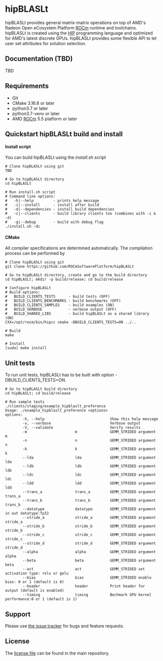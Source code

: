 # hipBLASLt
hipBLASLt provides general matrix-matrix operations on top of AMD's Radeon Open eCosystem Platform [ROCm][] runtime and toolchains. hipBLASLt is created using the [HIP][] programming language and optimized for AMD's latest discrete GPUs.
hipBLASLt provides some flexible API to let user set attributes for solution selection.

## Documentation (TBD)
TBD

## Requirements
* Git
* CMake 3.16.8 or later
* python3.7 or later
* python3.7-venv or later
* AMD [ROCm] 5.5 platform or later

## Quickstart hipBLASLt build and install

#### Install script
You can build hipBLASLt using the *install.sh* script
```
# Clone hipBLASLt using git
TBD

# Go to hipBLASLt directory
cd hipBLASLt

# Run install.sh script
# Command line options:
#   -h|--help         - prints help message
#   -i|--install      - install after build
#   -d|--dependencies - install build dependencies
#   -c|--clients      - build library clients too (combines with -i & -d)
#   -g|--debug        - build with debug flag
./install.sh -dc
```

#### CMake
All compiler specifications are determined automatically. The compilation process can be performed by
```
# Clone hipBLASLt using git
git clone https://github.com/ROCmSoftwarePlatform/hipBLASLt

# Go to hipBLASLt directory, create and go to the build directory
cd hipBLASLt; mkdir -p build/release; cd build/release

# Configure hipBLASLt
# Build options:
#   BUILD_CLIENTS_TESTS      - build tests (OFF)
#   BUILD_CLIENTS_BENCHMARKS - build benchmarks (OFF)
#   BUILD_CLIENTS_SAMPLES    - build examples (ON)
#   BUILD_VERBOSE            - verbose output (OFF)
#   BUILD_SHARED_LIBS        - build hipBLASLt as a shared library (ON)
CXX=/opt/rocm/bin/hipcc cmake -DBUILD_CLIENTS_TESTS=ON ../..

# Build
make

# Install
[sudo] make install
```

## Unit tests
To run unit tests, hipBLASLt has to be built with option -DBUILD_CLIENTS_TESTS=ON.
```
# Go to hipBLASLt build directory
cd hipBLASLt; cd build/release

# Run sample tests
./clients/staging/example_hipblaslt_preference
Usage: ./example_hipblaslt_preference <options>
options:
        -h, --help                              Show this help message
        -v, --verbose                           Verbose output
        -V, --validate                          Verify results
        -m                      m               GEMM_STRIDED argument m
        -n                      n               GEMM_STRIDED argument n
        -k                      k               GEMM_STRIDED argument k
        --lda                   lda             GEMM_STRIDED argument lda
        --ldb                   ldb             GEMM_STRIDED argument ldb
        --ldc                   ldc             GEMM_STRIDED argument ldc
        --ldd                   ldd             GEMM_STRIDED argument ldd
        --trans_a               trans_a         GEMM_STRIDED argument trans_a
        --trans_b               trans_b         GEMM_STRIDED argument trans_b
        --datatype              datatype        GEMM_STRIDED argument in out datatype:fp32
        --stride_a              stride_a        GEMM_STRIDED argument stride_a
        --stride_b              stride_b        GEMM_STRIDED argument stride_b
        --stride_c              stride_c        GEMM_STRIDED argument stride_c
        --stride_d              stride_d        GEMM_STRIDED argument stride_d
        --alpha                 alpha           GEMM_STRIDED argument alpha
        --beta                  beta            GEMM_STRIDED argument beta
        --act                   act             GEMM_STRIDED set activation type: relu or gelu
        --bias                  bias            GEMM_STRIDED enable bias: 0 or 1 (default is 0)
        --header                header          Print header for output (default is enabled)
        --timing                timing          Bechmark GPU kernel performance:0 or 1 (default is 1)
```

## Support
Please use [the issue tracker][] for bugs and feature requests.

## License
The [license file][] can be found in the main repository.

[ROCm]: https://github.com/RadeonOpenCompute/ROCm
[HIP]: https://github.com/GPUOpen-ProfessionalCompute-Tools/HIP/
[GTest]: https://github.com/google/googletest
[the issue tracker]: TBD
[license file]: TBD
